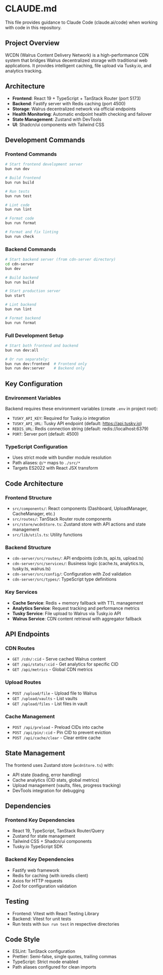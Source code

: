 # CLAUDE.md

This file provides guidance to Claude Code (claude.ai/code) when working with code in this repository.

## Project Overview

WCDN (Walrus Content Delivery Network) is a high-performance CDN system that bridges Walrus decentralized storage with traditional web applications. It provides intelligent caching, file upload via Tusky.io, and analytics tracking.

## Architecture

- **Frontend**: React 19 + TypeScript + TanStack Router (port 5173)
- **Backend**: Fastify server with Redis caching (port 4500)
- **Storage**: Walrus decentralized network via official endpoints
- **Health Monitoring**: Automatic endpoint health checking and failover
- **State Management**: Zustand with DevTools
- **UI**: Shadcn/ui components with Tailwind CSS

## Development Commands

### Frontend Commands

```bash
# Start frontend development server
bun run dev

# Build frontend
bun run build

# Run tests
bun run test

# Lint code
bun run lint

# Format code
bun run format

# Format and fix linting
bun run check
```

### Backend Commands

```bash
# Start backend server (from cdn-server directory)
cd cdn-server
bun dev

# Build backend
bun run build

# Start production server
bun start

# Lint backend
bun run lint

# Format backend
bun run format
```

### Full Development Setup

```bash
# Start both frontend and backend
bun run dev:all

# Or run separately:
bun run dev:frontend  # Frontend only
bun run dev:server    # Backend only
```

## Key Configuration

### Environment Variables

Backend requires these environment variables (create `.env` in project root):

- `TUSKY_API_KEY`: Required for Tusky.io integration
- `TUSKY_API_URL`: Tusky API endpoint (default: https://api.tusky.io)
- `REDIS_URL`: Redis connection string (default: redis://localhost:6379)
- `PORT`: Server port (default: 4500)

### TypeScript Configuration

- Uses strict mode with bundler module resolution
- Path aliases: `@/*` maps to `./src/*`
- Targets ES2022 with React JSX transform

## Code Architecture

### Frontend Structure

- `src/components/`: React components (Dashboard, UploadManager, CacheManager, etc.)
- `src/routes/`: TanStack Router route components
- `src/store/wcdnStore.ts`: Zustand store with API actions and state management
- `src/lib/utils.ts`: Utility functions

### Backend Structure

- `cdn-server/src/routes/`: API endpoints (cdn.ts, api.ts, upload.ts)
- `cdn-server/src/services/`: Business logic (cache.ts, analytics.ts, tusky.ts, walrus.ts)
- `cdn-server/src/config/`: Configuration with Zod validation
- `cdn-server/src/types/`: TypeScript type definitions

### Key Services

- **Cache Service**: Redis + memory fallback with TTL management
- **Analytics Service**: Request tracking and performance metrics
- **Tusky Service**: File upload to Walrus via Tusky.io API
- **Walrus Service**: CDN content retrieval with aggregator fallback

## API Endpoints

### CDN Routes

- `GET /cdn/:cid` - Serve cached Walrus content
- `GET /api/stats/:cid` - Get analytics for specific CID
- `GET /api/metrics` - Global CDN metrics

### Upload Routes

- `POST /upload/file` - Upload file to Walrus
- `GET /upload/vaults` - List vaults
- `GET /upload/files` - List files in vault

### Cache Management

- `POST /api/preload` - Preload CIDs into cache
- `POST /api/pin/:cid` - Pin CID to prevent eviction
- `POST /api/cache/clear` - Clear entire cache

## State Management

The frontend uses Zustand store (`wcdnStore.ts`) with:

- API state (loading, error handling)
- Cache analytics (CID stats, global metrics)
- Upload management (vaults, files, progress tracking)
- DevTools integration for debugging

## Dependencies

### Frontend Key Dependencies

- React 19, TypeScript, TanStack Router/Query
- Zustand for state management
- Tailwind CSS + Shadcn/ui components
- Tusky.io TypeScript SDK

### Backend Key Dependencies

- Fastify web framework
- Redis for caching (with ioredis client)
- Axios for HTTP requests
- Zod for configuration validation

## Testing

- Frontend: Vitest with React Testing Library
- Backend: Vitest for unit tests
- Run tests with `bun run test` in respective directories

## Code Style

- ESLint: TanStack configuration
- Prettier: Semi-false, single quotes, trailing commas
- TypeScript: Strict mode enabled
- Path aliases configured for clean imports
